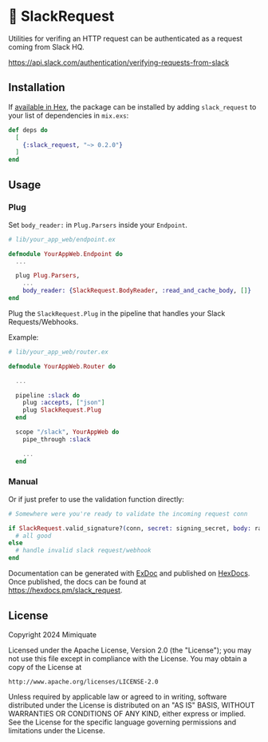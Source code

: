 # 🔐 SlackRequest

Utilities for verifing an HTTP request can be authenticated as a request
coming from Slack HQ.

https://api.slack.com/authentication/verifying-requests-from-slack

## Installation

If [available in Hex](https://hex.pm/docs/publish), the package can be installed
by adding `slack_request` to your list of dependencies in `mix.exs`:

```elixir
def deps do
  [
    {:slack_request, "~> 0.2.0"}
  ]
end
```

## Usage

### Plug

Set `body_reader:` in `Plug.Parsers` inside your `Endpoint`.

```elixir
# lib/your_app_web/endpoint.ex

defmodule YourAppWeb.Endpoint do
  ...

  plug Plug.Parsers,
    ...
    body_reader: {SlackRequest.BodyReader, :read_and_cache_body, []}
end
```

Plug the `SlackRequest.Plug` in the pipeline that handles your Slack Requests/Webhooks.

Example:

```elixir
# lib/your_app_web/router.ex

defmodule YourAppWeb.Router do

  ...

  pipeline :slack do
    plug :accepts, ["json"]
    plug SlackRequest.Plug
  end

  scope "/slack", YourAppWeb do
    pipe_through :slack

    ...
  end
```

### Manual

Or if just prefer to use the validation function directly:

```elixir
# Somewhere were you're ready to validate the incoming request conn

if SlackRequest.valid_signature?(conn, secret: signing_secret, body: raw_request_body) do
  # all good
else
  # handle invalid slack request/webhook
end
```

Documentation can be generated with [ExDoc](https://github.com/elixir-lang/ex_doc)
and published on [HexDocs](https://hexdocs.pm). Once published, the docs can
be found at <https://hexdocs.pm/slack_request>.

## License

Copyright 2024 Mimiquate

Licensed under the Apache License, Version 2.0 (the "License");
you may not use this file except in compliance with the License.
You may obtain a copy of the License at

    http://www.apache.org/licenses/LICENSE-2.0

Unless required by applicable law or agreed to in writing, software
distributed under the License is distributed on an "AS IS" BASIS,
WITHOUT WARRANTIES OR CONDITIONS OF ANY KIND, either express or implied.
See the License for the specific language governing permissions and
limitations under the License.
